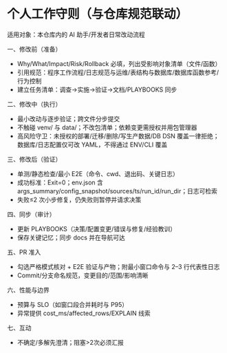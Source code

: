 # 个人工作守则（与仓库规范联动）

适用对象：本仓库内的 AI 助手/开发者日常改动流程

一、修改前（准备）
- Why/What/Impact/Risk/Rollback 必填，列出受影响对象清单（文件/函数）
- 引用规范：程序工作流程/日志规范与运维/表结构与数据库/数据库函数参考/行为控制
- 建立任务清单：调查→实施→验证→文档/PLAYBOOKS 同步

二、修改中（执行）
- 最小改动与逐步验证；跨文件分步提交
- 不触碰 venv/ 与 data/；不改包清单；依赖变更需授权并用包管理器
- 高风险守卫：未授权的部署/迁移/删除/写生产数据/DB DSN 覆盖一律拒绝；数据库/日志配置仅可改 YAML，不得通过 ENV/CLI 覆盖

三、修改后（验证）
- 单测/静态检查/最小 E2E（命令、cwd、退出码、关键日志）
- 成功标准：Exit=0；env.json 含 args_summary/config_snapshot/sources/ts/run_id/run_dir；日志可检索
- 失败≤2 次小步修复，仍失败则暂停并请求决策

四、同步（审计）
- 更新 PLAYBOOKS（决策/配置变更/错误与修复/经验教训）
- 保存关键记忆；同步 docs 并在导航可达

五、PR 准入
- 勾选严格模式核对 + E2E 验证与产物；附最小窗口命令与 2–3 行代表性日志
- Commit/分支命名规范，变更目的/范围/影响清晰

六、性能与边界
- 预算与 SLO（如窗口段合并耗时与 P95）
- 异常提供 cost_ms/affected_rows/EXPLAIN 线索

七、互动
- 不确定/多解先澄清；阻塞>2次必须汇报

